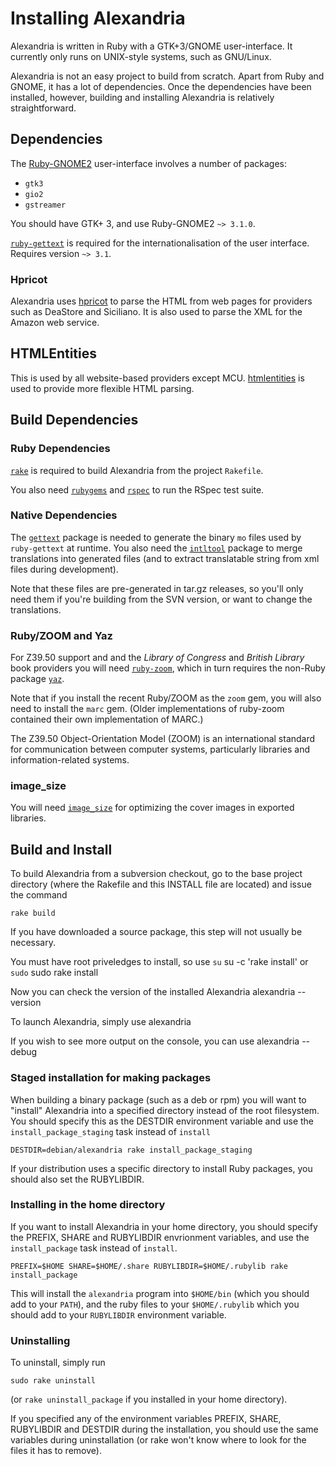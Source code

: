 # Installing Alexandria

Alexandria is written in Ruby with a GTK+3/GNOME user-interface. It
currently only runs on UNIX-style systems, such as GNU/Linux.

Alexandria is not an easy project to build from scratch. Apart from
Ruby and GNOME, it has a lot of dependencies. Once the dependencies have been
installed, however, building and installing Alexandria is relatively
straightforward.

## Dependencies

The [Ruby-GNOME2](http://ruby-gnome2.sourceforge.jp/) user-interface
involves a number of packages:

* `gtk3`
* `gio2`
* `gstreamer`

You should have GTK+ 3, and use Ruby-GNOME2 `~> 3.1.0`.

[`ruby-gettext`](http://ruby-gettext.github.io/)
is required for the internationalisation of the user interface.
Requires version `~> 3.1`.

### Hpricot

Alexandria uses [hpricot](https://github.com/hpricot/hpricot) to
parse the HTML from web pages for providers such as DeaStore and
Siciliano. It is also used to parse the XML for the Amazon web
service.

## HTMLEntities

This is used by all website-based providers except MCU.
[htmlentities](https://github.com/threedaymonk/htmlentities) is used to
provide more flexible HTML parsing.

## Build Dependencies

### Ruby Dependencies

[`rake`](https://github.com/ruby/rake) is required to build Alexandria from
the project `Rakefile`.

You also need [`rubygems`](http://www.rubygems.org/) and
[`rspec`](http://rspec.rubyforge.org/) to run the RSpec test suite.

### Native Dependencies

The [`gettext`](http://www.gnu.org/software/gettext) package is needed
to generate the binary `mo` files used by `ruby-gettext` at
runtime. You also need the
[`intltool`](http://www.freedesktop.org/wiki/Software/intltool) package
to merge translations into generated files (and to extract
translatable string from xml files during development).

Note that these files are pre-generated in tar.gz releases, so you'll
only need them if you're building from the SVN version, or want to
change the translations.

### Ruby/ZOOM and Yaz

For Z39.50 support and and the *Library of Congress* and
*British Library* book providers you will need
[`ruby-zoom`](http://ruby-zoom.rubyforge.org), which in turn
requires the non-Ruby package [`yaz`](http://www.indexdata.dk/yaz).

Note that if you install the recent Ruby/ZOOM as the `zoom` gem, you
will also need to install the `marc` gem. (Older implementations of
ruby-zoom contained their own implementation of MARC.)

The Z39.50 Object-Orientation Model (ZOOM) is an international
standard for communication between computer systems, particularly
libraries and information-related systems.

### image_size

You will need
[`image_size`](https://github.com/toy/image_size) for
optimizing the cover images in exported libraries.

## Build and Install

To build Alexandria from a subversion checkout, go to the base project
directory (where the Rakefile and this INSTALL file are located) and
issue the command

    rake build

If you have downloaded a source package, this step will not usually be
necessary.

You must have root priveledges to install, so use `su`
    su -c 'rake install'
or `sudo`
    sudo rake install

Now you can check the version of the installed Alexandria
    alexandria --version

To launch Alexandria, simply use
    alexandria

If you wish to see more output on the console, you can use
    alexandria --debug

### Staged installation for making packages

When building a binary package (such as a deb or rpm) you will want to
"install" Alexandria into a specified directory instead of the root
filesystem. You should specify this as the DESTDIR environment variable
and use the `install_package_staging` task instead of `install`

    DESTDIR=debian/alexandria rake install_package_staging

If your distribution uses a specific directory to install Ruby
packages, you should also set the RUBYLIBDIR.

### Installing in the home directory

If you want to install Alexandria in your home directory, you should
specify the PREFIX, SHARE and RUBYLIBDIR envrionment variables, and
use the `install_package` task instead of `install`.

    PREFIX=$HOME SHARE=$HOME/.share RUBYLIBDIR=$HOME/.rubylib rake install_package

This will install the `alexandria` program into `$HOME/bin` (which you
should add to your `PATH`), and the ruby files to your
`$HOME/.rubylib` which you should add to your `RUBYLIBDIR` environment
variable.

### Uninstalling

To uninstall, simply run

    sudo rake uninstall

(or `rake uninstall_package` if you installed in your home directory).

If you specified any of the environment variables PREFIX, SHARE,
RUBYLIBDIR and DESTDIR during the installation, you should use the
same variables during uninstallation (or rake won't know where to look
for the files it has to remove).
